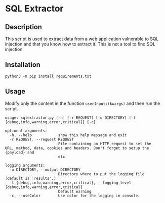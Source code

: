 # SQL Extractor
## Description
This script is used to extract data from a web application vulnerable to SQL injection and that you know how to extract it. This is not a tool to find SQL injection.

## Installation
`python3 -m pip install requirements.txt`

## Usage
Modify only the content in the function `userInputs(kwargs)` and then run the script.
```
usage: sqlextractor.py [-h] [-r REQUEST] [-o DIRECTORY] [-l {debug,info,warning,error,critical}] [-c]

optional arguments:
  -h, --help            show this help message and exit
  -r REQUEST, --request REQUEST
                        File containing an HTTP request to set the URL, method, data, cookies and headers. Don't forget to setup the {payload} and
                        etc.

logging arguments:
  -o DIRECTORY, --output DIRECTORY
                        Directory where to put the logging file (default is 'results'.)
  -l {debug,info,warning,error,critical}, --logging-level {debug,info,warning,error,critical}
                        Default warning
  -c, --useColor        Use color for the logging in console.
```
